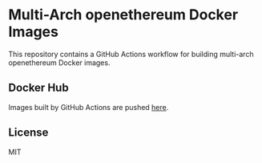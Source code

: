 # Multi-Arch openethereum Docker Images

This repository contains a GitHub Actions workflow for building multi-arch openethereum Docker images.

## Docker Hub

Images built by GitHub Actions are pushed [here](https://hub.docker.com/r/xjonathanlei/openethereum).

## License

MIT
